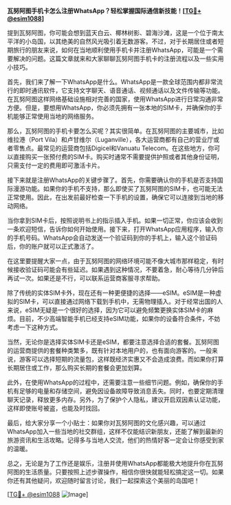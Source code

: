 **瓦努阿图手机卡怎么注册WhatsApp？轻松掌握国际通信新技能！[[TG💪+ @esim1088](https://t.me/s/esim1088)]**

提到瓦努阿图，你可能会想到蓝天白云、椰林树影、碧海沙滩，这是一个位于南太平洋的小岛国，以其绝美的自然风光吸引着无数游客。不过，对于长期居住或者短期旅行的朋友来说，如何在当地顺利使用手机卡并注册WhatsApp，可能是一个需要解决的问题。这篇文章就来和大家聊聊瓦努阿图手机卡的注册流程以及一些实用小技巧。

首先，我们来了解一下WhatsApp是什么。WhatsApp是一款全球范围内都非常流行的即时通讯软件，它支持文字聊天、语音通话、视频通话以及文件传输等功能。在瓦努阿图这样网络基础设施相对完善的国家，使用WhatsApp进行日常沟通非常方便。但是，要想用WhatsApp，你必须先拥有一张本地的SIM卡，并确保你的手机能够正常使用当地的网络服务。

那么，瓦努阿图的手机卡要怎么买呢？其实很简单。在瓦努阿图的主要城市，比如维拉港（Port Vila）和卢甘维尔（Luganville），各大运营商都有自己的营业厅或者零售点。最常见的运营商包括Digicel和Vanuatu Telecom。在这些地方，你可以直接购买一张预付费的SIM卡。购买时通常不需要提供护照或者其他身份证明，只需支付一定的费用即可激活卡片。

接下来就是注册WhatsApp的关键步骤了。首先，你需要确认你的手机是否支持国际漫游功能。如果你的手机不支持，那么即使买了瓦努阿图的SIM卡，也可能无法正常使用。因此，在出发前最好检查一下手机的设置，确保它可以连接到当地的移动网络。

当你拿到SIM卡后，按照说明书上的指示插入手机。如果一切正常，你应该会收到一条欢迎短信，告诉你如何开始使用。接下来，打开WhatsApp应用程序，输入你的手机号码。WhatsApp会自动发送一个验证码到你的手机上，输入这个验证码后，你的账户就可以正式激活了。

在这里要提醒大家一点，由于瓦努阿图的网络环境可能不像大城市那样稳定，有时候接收验证码可能会有些延迟。如果遇到这种情况，不要着急，耐心等待几分钟后再试一次。如果还是不行，可以联系运营商客服寻求帮助。

除了传统的实体SIM卡外，现在还有一种更便捷的选择——eSIM。eSIM是一种虚拟的SIM卡，可以直接通过网络下载到手机中，无需物理插入。对于经常出国的人来说，eSIM无疑是一个很好的选择，因为它可以避免频繁更换实体SIM卡的麻烦。目前，不少高端智能手机已经支持eSIM功能，如果你的设备符合条件，不妨考虑一下这种方式。

当然，无论你是选择实体SIM卡还是eSIM，都要注意选择合适的套餐。瓦努阿图的运营商提供的套餐种类繁多，既有针对本地用户的，也有面向游客的。一般来说，游客可以选择短期的流量包，这样既经济实惠又不会造成浪费。而如果你打算长期居住或工作，那么购买长期的套餐会更加划算。

此外，在使用WhatsApp的过程中，还需要注意一些细节问题。例如，确保你的手机有足够的电量和存储空间，避免因设备故障导致消息丢失。同时，也要定期清理聊天记录，释放更多内存。另外，为了保护个人隐私，建议开启双因素认证功能，这样即使账号被盗，也能及时找回。

最后，给大家分享一个小贴士：如果你对瓦努阿图的文化感兴趣，可以通过WhatsApp加入一些当地的社交群组，这样不仅能结识新朋友，还能了解到最新的旅游资讯和生活攻略。记得多与当地人交流，他们的热情好客一定会让你感受到家的温暖。

总之，无论是为了工作还是娱乐，注册并使用WhatsApp都能极大地提升你在瓦努阿图的生活质量。只要按照上述步骤操作，相信你很快就能轻松搞定这一切。如果你还有其他疑问，欢迎随时留言讨论，我们一起探索这个美丽的岛国吧！

[[TG💪+ @esim1088](https://t.me/s/esim1088) ![Image](https://i.postimg.cc/4NQfJmqS/Snipaste-2025-05-13-00-14-12.png)]